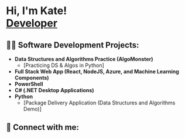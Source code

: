 <h1>Hi, I'm Kate! <br/><a href="https://github.com/kates-code">Developer</a>

<h2>👩‍💻 Software Development Projects:</h2>

- <b>Data Structures and Algorithms Practice (AlgoMonster)</b>
  - [Practicing DS & Algos in Python]
- <b>Full Stack Web App (React, NodeJS, Azure, and Machine Learning Components)</b>
- <b>PowerShell</b>
- <b>C# (.NET Desktop Applications)</b>
- <b>Python</b>
  - [Package Delivery Application (Data Structures and Algorithms Demo)]

<h2> 🤳 Connect with me:</h2>
